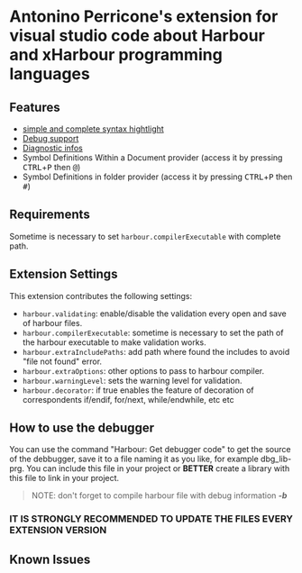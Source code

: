 # Antonino Perricone's extension for visual studio code about Harbour and xHarbour programming languages

## Features

- [simple and complete syntax hightlight](https://github.com/APerricone/harbourCodeExtension/wiki/Syntax-hightlight)
- [Debug support](https://github.com/APerricone/harbourCodeExtension/wiki/Debugger)
- [Diagnostic infos](https://github.com/APerricone/harbourCodeExtension/wiki/Diagnostics-Lint)
- Symbol Definitions Within a Document provider (access it by pressing <kbd>CTRL</kbd>+<kbd>P</kbd> then <kbd>@</kbd>)
- Symbol Definitions in folder provider (access it by pressing <kbd>CTRL</kbd>+<kbd>P</kbd> then <kbd>#</kbd>)

## Requirements

Sometime is necessary to set `harbour.compilerExecutable` with complete path.

## Extension Settings
This extension contributes the following settings:

* `harbour.validating`: enable/disable the validation every open and save of harbour files.
* `harbour.compilerExecutable`: sometime is necessary to set the path of the harbour executable to make validation works.
* `harbour.extraIncludePaths`: add path where found the includes to avoid "file not found" error.
* `harbour.extraOptions`: other options to pass to harbour compiler.
* `harbour.warningLevel`: sets the warning level for validation.
* `harbour.decorator`: if true enables the feature of decoration of correspondents if/endif, for/next, while/endwhile, etc etc

## How to use the debugger<a name="DEBUG"></a>
You can use the command "Harbour: Get debugger code" to get the source of the debbugger, save it to a file naming it as you like, for example dbg_lib-prg. You can include this file in your project or **BETTER** create a library with this file to link in your project.

> NOTE: don't forget to compile harbour file with debug information ***-b***

### **IT IS STRONGLY RECOMMENDED TO UPDATE THE FILES EVERY EXTENSION VERSION**

## Known Issues

